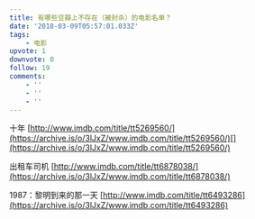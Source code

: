 ```yaml
---
title: 有哪些豆瓣上不存在（被封杀）的电影名单？
date: '2018-03-09T05:57:01.033Z'
tags:
    - 电影
upvote: 1
downvote: 0
follow: 19
comments:
    - ''
    - ''
    - ''
---
```


十年 [http://www.imdb.com/title/tt5269560/](https://archive.is/o/3lJxZ/www.imdb.com/title/tt5269560/)[](https://archive.is/o/3lJxZ/www.imdb.com/title/tt5269560/)

出租车司机 [http://www.imdb.com/title/tt6878038/](https://archive.is/o/3lJxZ/www.imdb.com/title/tt6878038/)  

1987：黎明到来的那一天 [http://www.imdb.com/title/tt6493286](https://archive.is/o/3lJxZ/www.imdb.com/title/tt6493286)
